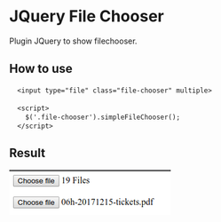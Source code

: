 # JQuery File Chooser
Plugin JQuery to show filechooser.

## How to use
```
  <input type="file" class="file-chooser" multiple>
  
  <script>
    $('.file-chooser').simpleFileChooser();
  </script>
```
## Result
![alt text](https://github.com/burongtz/jquery-filechooser/blob/master/result.png)
